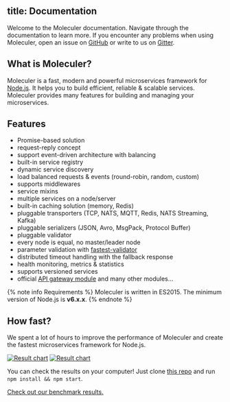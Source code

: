 title: Documentation
---
Welcome to the Moleculer documentation. Navigate through the documentation to learn more. If you encounter any problems when using Moleculer, open an issue on [GitHub](https://github.com/moleculerjs/moleculer/issues) or write to us on [Gitter](https://gitter.im/moleculerjs/moleculer).

## What is Moleculer?

Moleculer is a fast, modern and powerful microservices framework for [Node.js](https://nodejs.org/en/). It helps you to build efficient, reliable & scalable services. Moleculer provides many features for building and managing your microservices.

## Features

- Promise-based solution
- request-reply concept
- support event-driven architecture with balancing
- built-in service registry
- dynamic service discovery
- load balanced requests & events (round-robin, random, custom)
- supports middlewares
- service mixins
- multiple services on a node/server
- built-in caching solution (memory, Redis)
- pluggable transporters (TCP, NATS, MQTT, Redis, NATS Streaming, Kafka)
- pluggable serializers (JSON, Avro, MsgPack, Protocol Buffer)
- pluggable validator
- every node is equal, no master/leader node
- parameter validation with [fastest-validator](https://github.com/icebob/fastest-validator)
- distributed timeout handling with the fallback response
- health monitoring, metrics & statistics
- supports versioned services
- official [API gateway module](https://github.com/moleculerjs/moleculer-web) and many other modules...

{% note info Requirements %}
Moleculer is written in ES2015. The minimum version of Node.js is **v6.x.x**.
{% endnote %}

## How fast?

We spent a lot of hours to improve the performance of Moleculer and create the fastest microservices framework for Node.js.

[![Result chart](https://cloud.highcharts.com/images/utideti/6/600.png)](http://cloud.highcharts.com/show/utideti)
[![Result chart](https://cloud.highcharts.com/images/abyfite/1/600.png)](http://cloud.highcharts.com/show/abyfite)

You can check the results on your computer! Just clone [this repo](https://github.com/icebob/microservices-benchmark) and run `npm install && npm start`.

[Check out our benchmark results.](benchmark.html)
